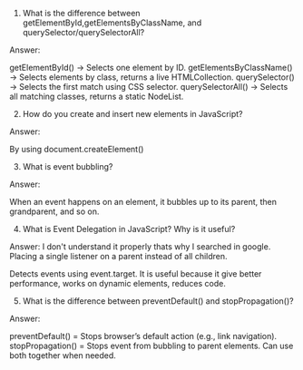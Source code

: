 
1. What is the difference between getElementById,getElementsByClassName, and querySelector/querySelectorAll?

Answer:

 getElementById() → Selects one element by ID.
 getElementsByClassName() → Selects elements by class, returns a live HTMLCollection.
 querySelector() → Selects the first match using CSS selector.
querySelectorAll() → Selects all matching classes, returns a static NodeList.

2. How do you create and insert new elements in JavaScript?

Answer:

By using document.createElement() 

3. What is event bubbling?

Answer:

When an event happens on an element, it bubbles up to its parent, then grandparent, and so on.

 4. What is Event Delegation in JavaScript? Why is it useful?

Answer: I don't understand it properly thats why I searched in google.
Placing a single listener on a parent instead of all children.

Detects events using event.target.
It is useful because it give better performance, works on dynamic elements, reduces code.


5. What is the difference between preventDefault() and stopPropagation()?

Answer:

preventDefault() = Stops browser’s default action (e.g., link navigation).
stopPropagation() = Stops event from bubbling to parent elements.
Can use both together when needed.

